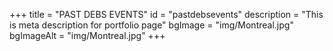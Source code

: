 +++
title = "PAST DEBS EVENTS"
id = "pastdebsevents"
description = "This is meta description for portfolio page"
bgImage = "img/Montreal.jpg"
bgImageAlt = "img/Montreal.jpg"
+++

